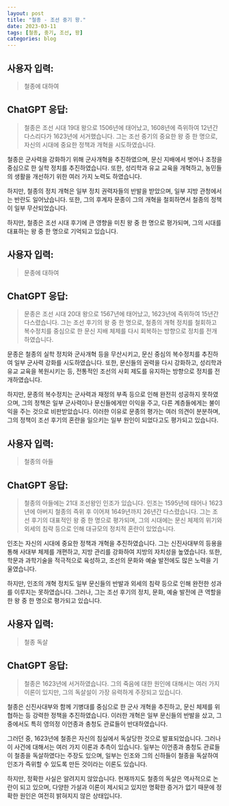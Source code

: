 ```yaml
---
layout: post
title: "철종 - 조선 중기 왕."
date: 2023-03-11
tags: [철종, 중기, 조선, 왕]
categories: blog
---
```


## 사용자 입력:
> 철종에 대하여

## ChatGPT 응답:
> 철종은 조선 시대 19대 왕으로 1506년에 태어났고, 1608년에 즉위하여 12년간 다스리다가 1623년에 서거했습니다. 그는 조선 중기의 중요한 왕 중 한 명으로, 자신의 시대에 중요한 정책과 개혁을 시도하였습니다.

철종은 군사력을 강화하기 위해 군사개혁을 추진하였으며, 문신 지배에서 벗어나 조정을 중심으로 한 실학 정치를 추진하였습니다. 또한, 성리학과 유교 교육을 개혁하고, 농민들의 생활을 개선하기 위한 여러 가지 노력도 하였습니다.

하지만, 철종의 정치 개혁은 일부 정치 권력자들의 반발을 받았으며, 일부 지방 관청에서는 반란도 일어났습니다. 또한, 그의 후계자 문종이 그의 개혁을 철회하면서 철종의 정책이 일부 무산되었습니다.

하지만, 철종은 조선 시대 후기에 큰 영향을 미친 왕 중 한 명으로 평가되며, 그의 시대를 대표하는 왕 중 한 명으로 기억되고 있습니다.

## 사용자 입력:
> 문종에 대하여

## ChatGPT 응답:
> 문종은 조선 시대 20대 왕으로 1567년에 태어났고, 1623년에 즉위하여 15년간 다스렸습니다. 그는 조선 후기의 왕 중 한 명으로, 철종의 개혁 정치를 철회하고 복수정치를 중심으로 한 문신 지배 체제를 다시 회복하는 방향으로 정치를 전개하였습니다.

문종은 철종의 실학 정치와 군사개혁 등을 무산시키고, 문신 중심의 복수정치를 추진하여 일부 군사력 강화를 시도하였습니다. 또한, 문신들의 권력을 다시 강화하고, 성리학과 유교 교육을 복원시키는 등, 전통적인 조선의 사회 제도를 유지하는 방향으로 정치를 전개하였습니다.

하지만, 문종의 복수정치는 군사력과 재정의 부족 등으로 인해 완전히 성공하지 못하였으며, 그의 정책은 일부 군사력이나 문신들에게만 이익을 주고, 다른 계층들에게는 불이익을 주는 것으로 비판받았습니다. 이러한 이유로 문종의 평가는 여러 의견이 분분하며, 그의 정책이 조선 후기의 혼란을 일으키는 일부 원인이 되었다고도 평가되고 있습니다.

## 사용자 입력:
> 철종의 아들

## ChatGPT 응답:
> 철종의 아들에는 21대 조선왕인 인조가 있습니다. 인조는 1595년에 태어나 1623년에 아버지 철종의 즉위 후 이어져 1649년까지 26년간 다스렸습니다. 그는 조선 후기의 대표적인 왕 중 한 명으로 평가되며, 그의 시대에는 문신 체제의 위기와 외세의 침략 등으로 인해 대규모의 정치적 혼란이 있었습니다.

인조는 자신의 시대에 중요한 정책과 개혁을 추진하였습니다. 그는 신진사대부의 등용을 통해 사대부 체제를 개편하고, 지방 관리를 강화하여 지방의 자치성을 높였습니다. 또한, 학문과 과학기술을 적극적으로 육성하고, 조선의 문화와 예술 발전에도 많은 노력을 기울였습니다.

하지만, 인조의 개혁 정치도 일부 문신들의 반발과 외세의 침략 등으로 인해 완전한 성과를 이루지는 못하였습니다. 그러나, 그는 조선 후기의 정치, 문화, 예술 발전에 큰 역할을 한 왕 중 한 명으로 평가되고 있습니다.

## 사용자 입력:
> 철종 독살

## ChatGPT 응답:
> 철종은 1623년에 서거하였습니다. 그의 죽음에 대한 원인에 대해서는 여러 가지 이론이 있지만, 그의 독살설이 가장 유력하게 주장되고 있습니다.

철종은 신진사대부와 함께 기병대를 중심으로 한 군사 개혁을 추진하고, 문신 체제를 위협하는 등 강력한 정책을 추진하였습니다. 이러한 개혁은 일부 문신들의 반발을 샀고, 그 중에서도 특히 영의정 이언종과 충청도 관료들이 반대하였습니다.

그러던 중, 1623년에 철종은 자신의 침실에서 독살당한 것으로 발표되었습니다. 그러나 이 사건에 대해서는 여러 가지 이론과 추측이 있습니다. 일부는 이언종과 충청도 관료들이 철종을 독살하였다는 주장도 있으며, 일부는 인조와 그의 신하들이 철종을 독살하여 인조가 즉위할 수 있도록 만든 것이라는 이론도 있습니다.

하지만, 정확한 사실은 알려지지 않았습니다. 현재까지도 철종의 독살은 역사적으로 논란이 되고 있으며, 다양한 가설과 이론이 제시되고 있지만 명확한 증거가 없기 때문에 정확한 원인은 여전히 밝혀지지 않은 상태입니다.

